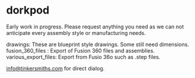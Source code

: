 # dorkpod

Early work in progress. Please request anything you need as we can not anticipate every assembly style or manufacturing needs.

drawings: These are blueprint style drawings. Some still need dimensions.
fusion_360_files : Export of Fusion 360 files and assemblies. 
various_export_files: Export from Fusio 36o such as .step files.

info@tinkersmiths.com for direct dialog.
